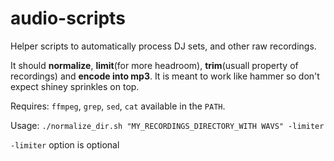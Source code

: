 # audio-scripts

Helper scripts to automatically process DJ sets, and other raw recordings. 

It should **normalize**, **limit**(for more headroom), **trim**(usuall property of recordings) and **encode into mp3**.
It is meant to work like hammer so don't expect shiney sprinkles on top.

Requires:
`ffmpeg`, `grep`, `sed`, `cat` available in the `PATH`.

Usage:
`./normalize_dir.sh "MY_RECORDINGS_DIRECTORY_WITH WAVS" -limiter`

`-limiter` option is optional

